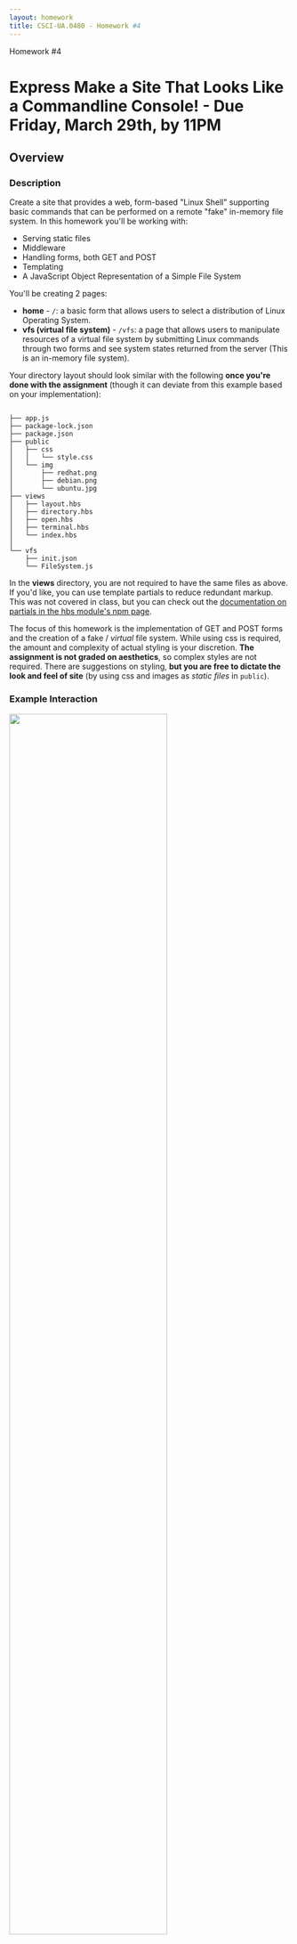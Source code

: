 ```yaml
---
layout: homework
title: CSCI-UA.0480 - Homework #4
---
```


<style>
h1.warning {
	background-color: #eaa;
}
</style>
<div class="panel panel-default">
	<div class="panel-heading">Homework #4</div>
	<div class="panel-body" markdown="block">

# Express Make a Site That Looks Like a Commandline Console!  - __Due Friday, March 29th__, by 11PM

## Overview

### Description

Create a site that provides a web, form-based "Linux Shell" supporting basic commands that can be performed on a remote "fake" in-memory file system. In this homework you'll be working with:

* Serving static files
* Middleware
* Handling forms, both GET and POST
* Templating
* A JavaScript Object Representation of a Simple File System 

You'll be creating 2 pages:

* __home__ - <code>/</code>: a basic form that allows users to select a distribution of Linux Operating System.
* __vfs (virtual file system)__ - <code>/vfs</code>: a page that allows users to manipulate resources of a virtual file system by submitting Linux commands through two forms and see system states returned from the server (This is an in-memory file system).

Your directory layout should look similar with the following __once you're done with the assignment__ (though it can deviate from this example based on your implementation):

<pre><code data-trim contenteditable>
├── app.js
├── package-lock.json
├── package.json
├── public
│   ├── css
│   │   └── style.css
│   └── img
│       ├── redhat.png
│       ├── debian.png
│       └── ubuntu.jpg
├── views
│   ├── layout.hbs
│   ├── directory.hbs
│   ├── open.hbs
│   ├── terminal.hbs
│   └── index.hbs
│
└── vfs
    ├── init.json
    └── FileSystem.js
</code></pre>

In the __views__ directory, you are not required to have the same files as above. If you'd like, you can use template partials to reduce redundant markup. This was not covered in class, but you can check out the [documentation on partials in the hbs module's npm page](https://www.npmjs.com/package/hbs#helpers-and-partials).

The focus of this homework is the implementation of GET and POST forms and the creation of a fake / _virtual_ file system. While using css is required, the amount and complexity of actual styling is your discretion. __The assignment is not graded on aesthetics__, so complex styles are not required. There are suggestions on styling, __but you are free to dictate the look and feel of site__ (by using css and images as _static files_ in `public`).

### Example Interaction

<div class="img">
<!--![interaction](../resources/img/hw04-asciidiary-mainexample.gif)-->
<img width="75%" src="../resources/img/hw04-file-system-example.gif">

</div>

### Submission Process

1. You will be given access to a private repository on GitHub
2. The final version of your assignment should be in GitHub
3. __Push__ your changes to the homework repository on GitHub by the due date.

### (4 points) Make at Least 4 Commits

* Commit multiple times throughout your development process.
* Make at least 4 separate commits - (for example, one option may be to make one commit per part in the homework).

## Part 1 - Setup

###  Installing Dependencies

* create a <code>package.json</code>
* __install__ the following __dependencies__ (make sure you use the <code>--save</code> option)
	* <code>express</code>
	* <code>hbs</code>
    * <code>moment</code>


###  .gitignore

* create a <code>.gitignore</code>
* ignore the following files:
	* <code>node_modules</code>
	* any other files that aren't relevant to the project... for example
        * <code>.DS_Store</code> if you're on OSX
        * <code>.swp</code> if you use vim as your editor
        * etc.

### linting

* an eslint configuration file (for example `.eslintrc.json`) should be in the root directory (or copy one from a previous project if it doesn't exist)
* make sure that any global linting tools are installed (`eslint`)
* periodically lint your program as you work

## Part 2 - A Fake / _Virtual_ Remote File System

### Overview

In this homework, you'll create an Express application that displays a background image of three Linux distributions (or some styling of your choice), and a shell-like interface implemented by HTML forms. Users send shell commands via GET and POST requests through the forms to a server. The server dispatches requests to operate on a in-memory virtual file system using these commands, and responds with the state of the virtual file system.

The file system will be implemented using a nested JSON object; it will represent the state of the virtual file system. Additionally, use an ES6 class to encapsulate the data and interact with the virtual file system represented by the data.

You can assume that your application will process http requests serially; you don't have to handle any race conditions.

This part contains four major components.

1. Serving static files
2. An Express Server
3. The Virtual File System
4. Templating

###  Serving Static Files

In this section, you'll work with the built-in Express static middleware to serve images and css. __Again, you are free to have your own styles, as long as they are served through `express.satatic` / the `public` folder__. The following description is based on the reference solution's styles.

In the demo, the static files include css for basic styling and desktop images of 3 different Linux operating systems: Ubuntu, Debian and Redhat.

* To serve static files, create the following directory structure in your project's root directory
	* <code>public</code>
	* <code>public/css</code>
	* <code>public/img</code>
* Add a blank css file in <code>public/css/style.css</code>
* Add images that you'll use for styling
	* You can use your own images...
	* Or use a screen capture of various desktops:
		* [Ubuntu](../../resources/img/hw04-ubuntu.jpg)
		* [Debian](../../resources/img/hw04-debian.png)
		* [RedHat](../../resources/img/hw04-redhat.png).
		* (You can stretch, tile, etc. to fill the background if you like, as these images are fixed dimensions)
* You'll test these static assets later on


### File System

In this section, you'll mimic a Linux file system through JavaScript.

In Linux, The file system is implemented as a tree. The root of this tree is the root directory and is denoted as <code>/</code>. Each node in this tree represents a file. If a node is a leaf, then it is a file, otherwise it is a directory (Note: in Linux, a file can be a file or a directory). Each node stores metadata about the directory / file. The children of a node is another nested file system tree. To search for a file, perform tree traversal to find the node. 

### Commands

Commands will be chosen and issued through forms on an html page. The forms will send requests to the server, and the server will read or modify the virtual file system based on the form data. The commands you'll implement include:

1. <code>ls</code>
    * **Arguments**: <code>[path/to/dir]</code>
    * **Options**: <code>-l</code>show file metadata <code>.</code>
    * **Output**: shows a list of all files in the directory specified by argument
		* by default, only the names of all the files in the directory are listed 
			* the names are listed in the order that they appear in the directory node
			* (this is different from the _actual_ behavior of `ls` which sorts by name - _kind_ of)
		* however, with the -l option:
        	* each line in the resulting listing shows information about files or directories contained in the directory
			* the information is file / directory metadata: <code>file_type (d or -), permissions, number of hard links, owner, group, size, last-modified data, file name</code>
        	* an example directory is: <code>drwxr--r-- 1 root root 6 Feb 25 11:20 bin</code>
        	* An example file is: <code>-rwxr--r-- 1 root root 6 Feb 25 11:20 file.txt</code>
        * for more information, please refer to [ls](https://en.wikipedia.org/wiki/Ls).
2. <code>tree</code>
    * **Arguments**: <code>[path/to/dir]</code>
    * **Options**: <code>None</code>
    * **Output**:
        * displays the file system tree under <code>[path/to/dir]</code>
		* names of files / directories are nested underneath eachother through indentation
3. <code>cat</code>
    * **Arguments**: <code>[path/to/filename, filename]</code>
    * **Options**: <code>None</code>
    * **Output**:
        * the contents of the file (assume files contain just text)
4. <code>mkdir</code>
    * **Arguments**: <code>[path/to/dir, dirname]</code>
    * **Options**: <code>None</code>
    * **Result**:
        * create a directory under the given path if the <code>dirname</code> of directory does not present
5. <code>write</code>
    * **Arguments**: <code>[path/filename, content]</code>
    * **Options**: <code>None</code>
    * **Result**:
        * overwrite the file by given content if the <code>filename</code> exists, otherwise create a new file named <code>filename</code> with <code>content</code>

⚠️⚠️ ⚠️   since you are not going to implement <code>cd</code>, __every path in the argument list__ is an __ABSOLUTE PATH__.

### In-memory File System

Now, you'll implement an in-memory file system in a class called `FileSystem` (within <code>FileSystem.js</code>) by encapsulating the **state of file system** as properties and using __methods__ for manipulating the file system.

When the server is initialized (that is, before it starts listening on a port):

* it reads in a JSON file, `init.json`
* parses the JSON...
* instantiates a `FileSystem` class given initial state of the file system
* you'll have to careful when you do this, as you'll want to instantiate this object and start your server __after__ reading `init.json`
* ⚠️⚠️ ⚠️ ...consequently, you'll likely have to put `listen` and the creation of `FileSystem` within a callback!

While the server is running: 

* it dispatches the client's requested actions to methods and modifies or reads the state of the file system
* consequently, the majority of your file system logic will live in a class rather than within the route handling functions of your Express application.

### Initial State of File System

You'll be given a file, `init.json`, that contains the initial structure of the file system. 

The file system is represented by a nested JSON object - essentially a tree of objects with keys as file and directory names and objects as meta data about that file or directory. The JSON file has hardcoded dates and times, but when adding new files and directories, you can use [Moment JS](https://momentjs.com/docs/) to get a formatted string representing the current time. Here are a few examples of what the data structure backing the virtual file system may look like (you can also check out `vfs/init.json)`:



#### Directory

```
'dir-name': {
    'permission': file type and file mode (drwxr--r--),
    'hard-links': arbitrary number,
    'owner-name': arbitrary string,
    'owner-group': arbitrary string,
    'last-modified': you can use moment.js - moment().format('MMM DD HH:mm'),
    'size': arbitrary number (can be random_,
    'files': {
        // a nested structure of more directories or files as JSON objects
    },
}
```

#### File
```
'file-name': {
            'permission': '-rwxr--r--',
            'hard-links': 1,
            'owner-name': 'root',
            'owner-group': 'root',
            'last-modified': you can use moment.js - moment().format('MMM DD HH:mm'),

            'size': 6,
            'content': 'Hello World!'
        }
```

#### An example of files and directories in context (note that the file system is wrapped in an object with a property called fs):

```
{
	"fs": {
		'/': {
			'permission': 'drwxr--r--',
			'hard-links': 1,
			'owner-name': 'root',
			'owner-group': 'root',
			'last-modified': moment().format('MMM DD HH:mm'),
			'size': 6,
			'files': {
				'bin': {
					'permission': 'drwxr--r--',
					'hard-links': 1,
					'owner-name': 'root',
					'owner-group': 'root',
					'last-modified': moment().format('MMM DD HH:mm'),
					'size': 6,
					'files': {
					}
				},
				.... More files ...
			}
	}
}
```

### The File System Class

To work with your virtual file system, implement a `FileSystem` class in `vfs/FileSystem.js` and export it so that the routes in `app.js` can use it. You can the __parsed__ JSON to initialize this object with file system data.  ⚠️⚠️⚠️  You can design this `FileSystem` class __any way you like,__ as long as you use it to encapsulate the state of the virtual file system. 

Here are some suggestions (but, again, feel free to do this any way you like... as there are no expectations or tests for your implementation):

1. <code>constructor</code>
    * **Arguments**: <code>object</code> - an object representing a virtual file system (note that this is _not_ a JSON string, but rather, pass in an object that's the result of parsing a JSON string)
2. <code>find</code>
    * **Arguments**: <code>[path/to/file]</code>
    * **Description**: traverse the file system nodes to find the file or directory. After the file or directory is found, return an object representing the file system subtree rooted at this file or directory. After the file is found, put the metadata of the current file into the returned object. 
3. <code>traverseAndList</code>
    * **Arguments**: <code>[path/to/file]</code>
    * **Description**: this method is for <code>ls</code> command. If the path points to a directory, return a list of JSON object representation of the files under this directory. Otherwise, return an empty list.
4. <code>makeDirectory</code>
    * **Arguments**: <code>[path/to/dir, directory name]</code>
    * **Description**: first call find to get the object associated with <code>dir</code>, then create a new entry in this directory. The file type is directory. Other metadata can be generated randomly (but see some specifications below).
    * **Requirements**:
        * The file type should be `d`
        * The last-modified-date should be generated by `momentJS` with date format `MMM DD HH:mm`
        * The name of key to store directories and files should be `files`
        * Others can be arbitrary
5. <code>cat</code>
    * **Arguments**: <code>[path/to/file]</code>
    * **Description**: returns the content of the file (if it's a file), otherwise return error messages (e.g., cat: No such file or directory)
6. <code>write</code>
    * **Arguments**: <code>[path/to/file, content]</code>
    * **Description**: use find to get the object of the **directory** on given path (HINT: use file type in the permission string). If the file exists, overwrite it by <code>content</code>. Otherwise create a new entry in this object with the property name as the given file name and content written (remember the name of new entries should be different from any name of other keys in the objects - there shouldn't be two files with the same name).
    * **Requirements**:
        * The file type should be `-`
        * The last-modified-date should be generated by `momentJS` with date format `MMM DD HH:mm`
        * The name of key to store file content should be `content`
        * Others can be arbitrary

Here's what the class may look like (you are not required to follow this exact class definition, though!):

```
class FileSystem {
    constructor (obj) {
        /*    Params: obj representing the virtual file system */
    }

    find(path) {
        /*    Params:  query path.
         *    Example:
         *       /path/to/this/file
         *       ['', 'path', 'to', 'this', 'file']
         */
    }

    traverseAndList(path) {
        /* Params:
         *    A list of directoies destructured from the path.
         */
    }

    makeDirectory(path, dirName) {
        /* Params:
         *    A list of directoies destructured from the path,
         *    the directory name that is going to create
         *    Example:
         *       /path/to/this/file
         *       ['', 'path', 'to', 'this', 'file']
         */
    }

    cat(path) {
        /* Params:
         *    A list of directoies destructured from the path.
         *    Example:
         *       /path/to/this/file
         *       ['', 'path', 'to', 'this', 'file']
         */
    }

    write(path, content) {
        /* Params:
         *    A list of directoies destructured from the path,
         *    and the content ready to be written to the file
         *    Example:
         *       /path/to/this/file
         *       ['', 'path', 'to', 'this', 'file']
         */
    }
}
```


### Express Application

In this section, you'll implement an Express application that interacts with the `FileSystem` class implemented in the previous section.

### Setup / Middleware

* Create a basic express application called <code>app.js</code>
	* make sure that your application is __served over port 3000__
* Add the following middleware to your application
    * <code>express.urlencoded</code> (this is a built-in middleware function; no installation needed): this will help you parse the body in <code>POST</code> requests
	* see [the slides on POST forms for setup](../slides/10/forms.html#/6)
* Serve static files:
	* check out the [slides on serving static files with Express](../../slides/08/express.html#/29)
    * test that both the css files and image work after running <code>app.js</code> (these are the files that you placed in the `public` directory earlier on)
        * for example, try to curl <code>http://localhost:3000/img/ubuntu.jpg</code> or go that url in your browser
* Import a class from the module <code>FileSystem.js</code>
* Enable <code>Handlebars</code> for templating in a later section


### Templating

In this part, you'll work with HTML and templating to build your front-end.  You don't have to implement the interface exactly the same as examples provided (styling is required, but it can be minimal, and it does not have to match the images below). Basic pages for a functional system, however, are required. __You are free to style your app using any approach. Following description is based on the demo gif as an example for explaining goals of this part.__

* Set up handlebars - [these slides](../../slides/09/templating.html) 
	* Get all the requirements and config setup
	* Create the appropriate views folder, along with an initial layout file:
		* <code>views</code>
        * <code>views/layout.hbs</code>

In <code>layout.hbs</code>

* Create a title tag with text <code>OS</code>
* Create appropriate tags inside <code>head</code>
* Create <code>body</code> tag
* Link your <code>style.css</code> stylesheet
    * A basic <code>style.css</code> is provided, you can modify it if you want a different style

### Routes

In this section, you'll implement callback handlers to serve responses to browser requests. There are two urls that your application will respond to: __<code>/</code> and <code>/vfs</code>__ 

* `/` will handle `GET` requests only 
* `/vfs` will accept both `GET` and `POST` 
	* this means you'll likely have two route handlers for `vfs` 
	* for the route that handles a `POST` request, you'll be able to access both `req.query` and `req.body` (if a `POST` is made to a path that also contains a query string)

A URL is a resource identifier and the resource in this homework is our virtual file system. The semantic here is using HTTP verbs to manipulate the file system located at <code>/vfs</code>. GETs will read from the file system while POSTs will add to the file system.

<code>GET</code> requests:

* <code>/</code>: renders an index page <code>index.hbs</code>
* <code>/vfs</code>:
    * Receives three parameters <code>command</code>, <code>path</code>, <code>option</code>
    * Parse <code>path</code> appropriately, call <code>find</code> method defined in <code>fileSystem</code> object
    * Call appropriate methods in the class given by <code>command</code>
    * Use <code>option</code> parameters if necessarily
    * Render an appropriate HTML page and pass a context containing the information retrieve from the file system

<code>POST</code> requests

* <code>/vfs</code>
    * Receive three parameters <code>command</code>, <code>path</code>, <code>content</code>
    * Parse <code>path</code> appropriately, call <code>find</code> method defined in <code>fileSystem</code> object
    * Call appropriate methods in the class given by <code>command</code>
    * Use <code>option</code> parameters if necessarily
    * Render an appropriate HTML page and pass a context containing the message showing success or failure

###  Creating a Home Page (`/`)

The home page consists of a dropdown menu with options for users to select different types of styling for the next page. Each option in the dropdown should result in a different look and feel. This can be implemented by using `req.query` to do any of the following:

* conditionally render different templates
* within templates conditionally include different images
* within templates conditionally use different markup
* etc.

Note, however, that regardless of how the styling differs, `express.static` must be used to serve `.css` and/or images.

Your app should receive <code>GET</code> requests on the path, <code>/</code>: 

* In your <code>index.hbs</code>
    * Create a form with attributes below
        1. <code>action="http://localhost:3000/vfs"</code> (may be different if the server listens on other ports)
        2. <code>method="GET"</code>
    * In this form, create a <code>select</code> dropdown [see mdn's docs for dropdown markup](https://developer.mozilla.org/en-US/docs/Web/HTML/Element/select) with:
        1. a <code>name</code> attribute (this should match with what you reference in `req.query`)
        2. and two or three <code>option</code> elements with <code>value</code> and <code>text</code> equal to the name of selected operating system (this basically switches the style!)
    * Lastly, to create a submit button, use an <code>input</code> with <code>type</code> of `submit` 
    * When this form is submitted, a query string is attached to the GET request... with the query string determining different styling for the `vfs` page (for example, different background images, different markup, etc.)
		* this means that the route for `vfs` should always check `req.query` to determine what design elements should be shown)
    * Below is an example for selecting three OS distributions in the next page <code>terminal.hbs</code>

<div markdown="block" class="img">
<img src='../resources/img/hw04-file-system-homepage.png' width="100%">
<img src='../resources/img/hw04-file-system-homepage-dropdown.png' width="100%">
</div>


### Creating two forms for submitting commands and arguments

In <code>terminal.hbs</code>, create two forms that will allow the user to interact with the virtual file system (again, this page will be styled based on a query string):

* Create a <code>GET</code> form
    1. <code>action="http://localhost:3000/vfs"</code> (may be different if the server listens on other ports)
    2. <code>method="GET"</code>
    3. In this form, add three HTML input tags: <code>command</code>, <code>option</code>, and <code>path</code>
    4. Add a submit button with type of <code>submit</code>
    5. Note that this form has the same `action` url as the homepage form
	6. You can also add a hidden input that set the value of the query string that you use for styling so that it remains persistent
* Create a <code>POST</code> form
    1. <code>action="http://localhost:3000/vfs"</code> 
    2. <code>method="post"</code>
    3. In this form, add three HTML input tags: <code>command</code>, <code>path</code>, and <code>content</code>
    4. Add a submit button with type of <code>submit</code>
* Examples:
<div markdown="block" class="img">
<img src="../resources/img/hw04-file-system-ubuntu.png" width="100%">
<img src="../resources/img/hw04-file-system-debian.png" width="100%">
</div>

### Create an area below the forms that contains messages sent back through the server's HTTP response

For each command, the server responds with the state of file system or the status of the operation. In this section, you'll display this response by using templating and basic control structures in handlebars. (HINT: you'll use HBS template syntax for iterating over an array, an array of objects, and an object. Conditionals may also be useful).

⚠️⚠️ ⚠️ - __Universal Requirements for Each Command__

* __In either `path` field, the leading forward slash (`/`) may be omitted (the path should still be treated as if it were an absolute path, though)__
* __In either `path` field, if the path is left blank, then assume it is root (`/`)__
* __There can only be one option in the option field, and it should be preceded with a dash, `-`__

### Commands and Examples

### <code>ls</code>
1. Example form data 1:
	* command: `ls`
	* option: `-l`
	* path: field left blank
	* result shown on page:
		<pre><code data-trim contenteditable>drwxr--r-- 1 root root 6 Feb 27 08:17 bin
drwxr--r-- 1 root root 6 Jan 20 12:45 home
drwxr--r-- 1 root root 6 Jan 05 08:02 lib
drwxr--r-- 1 root root 6 Mar 10 07:30 dev
</code></pre>
		* comments: leaving the path blank will default to listing the files and directories in `/`
2. Example form data  2:
	* command: `ls`
	* option: field left blank 
	* path: `/home`
	* result shown on page:
		<pre><code data-trim contenteditable>foo.txt
es6.jpg</code></pre>
	* comments: 
		* leaving the option field blank will result in only the names of the files being displayed 
	    * in this case, `foo.txt` and `es6.jpg` are the only two files contained within `/home` 
		* note: `es6.jpg` is not really an image... it's just a file that has arbitrary text in it
		* (if you want to get fancy though, you can have a link to a file in `public` and display that based on image extensions)
3. The server should pass files and directories into the template in the form of a list of objects.
4. Display each file or directory in one line with just <code>name</code> if there are no options, or with `-l`, <code>file_type, permissions, number of hard links, owner, group, size, last-modified data, file name</code> (using `li`)
5. If the path cannot be found or it's a file, output `ls: No such file or directory`
6. Example UI:
    with <code>-l</code> option
    <div markdown="block" class="img">
    <img src="../resources/img/hw04-file-system-ls.png" width="100%">
    </div>
7. Example UI:
    without <code>-l</code> option
    <div markdown="block" class="img">
    <img src="../resources/img/hw04-file-system-ls-no-l.png" width="100%">
    </div>
8. Example UI: <code>path</code> does not exist or it's a file:
    <div markdown="block" class="img"> 
	<img src="../resources/img/hw04-file-system-ls-not-exists.png" width="100%">
	</div>

<hr>

### <code>tree</code>

1. Example form data 1:
	* command: `tree`
	* option: field left blank 
	* path: field left blank
	* result shown on page:
		<pre><code data-trim contenteditable>bin
home
    es6.jpg
lib
    modules
              aba.txt
dev			
</code></pre>
		* comments: leaving the path blank will default to listing the files and directories in `/`
2. Example form data 1:
	* command: `tree`
	* option: field left blank 
	* path: `/lib`
	* result shown on page:
		<pre><code data-trim contenteditable>modules
    aba.txt
</code></pre>
	* comments: adding a path shows the tree under that path
3. Display the entire file system tree rooted at the `path` specified in the form
4. Any way of showing the hierarchy would be accepted (such as varying levels of indentation or nested lists: `ol` and `li`).
5. If the path cannot be found or it's a file, output `tree: No such file or directory`
6. Example UI:
    <div markdown="block" class="img">
    <img src="../resources/img/hw04-file-system-tree.png" width="100%">
    </div>
7. Example UI: <code>path</code> does not exist or it's a file:
    <div markdown="block" class="img"> 
	<img src="../resources/img/hw04-file-system-tree-not-exists.png" width="100%">
	</div>

<hr>

### <code>cat</code>

0. Example form data:
	* command: `cat`
	* option: field left blank 
	* path: `/lib/modules/aba.txt`
	* result shown on page:
		<pre><code data-trim contenteditable>hello world.</code></pre>
1. The server should respond with the contents of the file (a string).
2. If the file cannot be found, output `cat: No such file or directory`
3. Example UI: if the file exists
    <div markdown="block" class="img">
    <img src="../resources/img/hw04-file-system-cat.png" width="100%">
    </div>
4. Example UI: <code>path</code> is not a file:
    <div markdown="block" class="img"> 
	<img src="../resources/img/hw04-file-system-write-not-exists.png" width="100%">
	</div>

<hr>

### <code>mkdir</code>

0. Example form data:
	* command: `mkdir`
	* path: `/lib/modules/`
	* content: `tmp`
	* result shown on page:
		<pre><code data-trim contenteditable>aba.txt
tmp
</code></pre>
	* comments: 
		* note that the `content` field specifies the new directory name and `path` specifies where to create the new directory
		* additionally, all of the files and directories in `path` are displayed (including the new one)
1. The server should reply with a list of files and directories after the directory is created
2. If the directory (<code>content</code>) already exists, output `mkdir: ${dirName} : File exists`
3. If the <code>path</code> not found, output `mkdir: No such file or directory`
4. Example UI: after creating a directory <code>tmp</code>:
	<div markdown="block" class="img"> 
	<img src="../resources/img/hw04-file-system-af-mkdir.png" width="100%">
	</div>
5. Example UI: create <code>tmp</code> when <code>tmp</code> exists:
    <div markdown="block" class="img"> 
	<img src="../resources/img/hw04-file-system-mkdir-exists.png" width="100%">
	</div>
6. Example UI: <code>path</code> does not exist or it's a file:
    <div markdown="block" class="img"> 
	<img src="../resources/img/hw04-file-system-mkdir-no-path-found.png" width="100%">
	</div>
<hr>

### <code>write</code>

1. Example form data (creating `foo.txt` under `/lib/modules`):
	* command: `write`
	* path: `/lib/modules/foo.txt`
	* content: `bar,baz,qux,quux`
	* result shown on page: nothing is shown to the user (use cat or ls to verify creation of file)
2. If successful, no message should be displayed
3. The operation can be checked by submitting a request with the `cat` command 
4. If writing fails, output `write: No such file or directory`
5. Example UI: <code>path</code> does not exist:
    <div markdown="block" class="img"> 
	<img src="../resources/img/hw04-file-system-write-no-path-found.png" width="100%">
	</div>
## Documentation

⚠️⚠️⚠️  To help graders find your usage of the `FileSystem` class, use [GitHub's documentation for linking to code](https://help.github.com/en/articles/creating-a-permanent-link-to-a-code-snippet) to add links to the following:

* the part of your code that instantiates the `FileSystem` class with an object (from parsed JSON) being used to bootstrap it with some initial virtual file system data
* one example of using the instance of `FileSystem` to provide the data needed to fulfill a request...
	* __example__: if there's a `POST` to `vfs` with `ls` as the form input
	* show the part of your code where a method is called on your instance of `FileSystem`
	* ...that gives back a list of files that are eventually put into a rendered template


</div>



</div>
